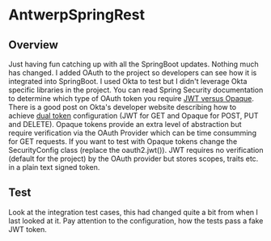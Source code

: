 # AntwerpSpringRest

## Overview
Just having fun catching up with all the SpringBoot updates. Nothing much has changed. I added OAuth to the project so developers can see how it is integrated into SpringBoot. I used Okta to test but I didn't leverage Okta specific libraries in the project. You can read Spring Security documentation to determine which type of OAuth token you require [JWT versus Opaque](https://docs.spring.io/spring-security/site/docs/current/reference/html5/#oauth2). There is a good post on Okta's developer website describing how to achieve [dual token](https://developer.okta.com/blog/2020/08/07/spring-boot-remote-vs-local-tokens) configuration (JWT for GET and Opaque for POST, PUT and DELETE). Opaque tokens provide an extra level of abstraction but require verification via the OAuth Provider which can be time consumming for GET requests. If you want to test with Opaque tokens change the SecurityConfig class (replace the oauth2.jwt()). JWT requires no verification (default for the project) by the OAuth provider but stores scopes, traits etc. in a plain text signed token.

## Test
Look at the integration test cases, this had changed quite a bit from when I last looked at it. Pay attention to the configuration, how the tests pass a fake JWT token.
